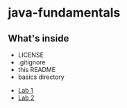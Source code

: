 # java-fundamentals

## What's inside
- LICENSE
- .gitignore
- this README
- basics directory
* [Lab 1](https://github.com/mattburger/java-fundamentals/tree/master/basics)
* [Lab 2](https://github.com/mattburger/java-fundamentals/tree/master/basiclibrary)
